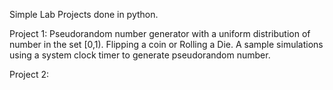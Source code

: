 Simple Lab Projects done in python.

Project 1: Pseudorandom number generator with a uniform distribution of number in the set [0,1). Flipping a coin or Rolling a Die. A sample simulations using 
a system clock timer to generate pseudorandom number.

Project 2: 
